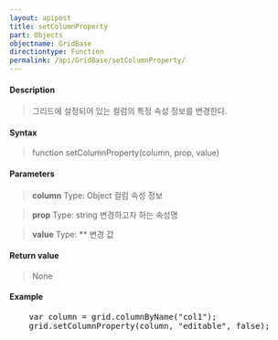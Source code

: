 ```yaml
---
layout: apipost
title: setColumnProperty
part: Objects
objectname: GridBase
directiontype: Function
permalink: /api/GridBase/setColumnProperty/
---
```



#### Description

> 그리드에 설정되어 있는 컬럼의 특정 속성 정보를 변경한다.

#### Syntax

> function setColumnProperty(column, prop, value)

#### Parameters

> **column**
> Type: Object
> 컬럼 속성 정보

> **prop**
> Type: string
> 변경하고자 하는 속성명

> **value**
> Type: **
> 변경 값

#### Return value

> None

#### Example

<pre class="prettyprint">
    var column = grid.columnByName("col1");
    grid.setColumnProperty(column, "editable", false);
</pre>





